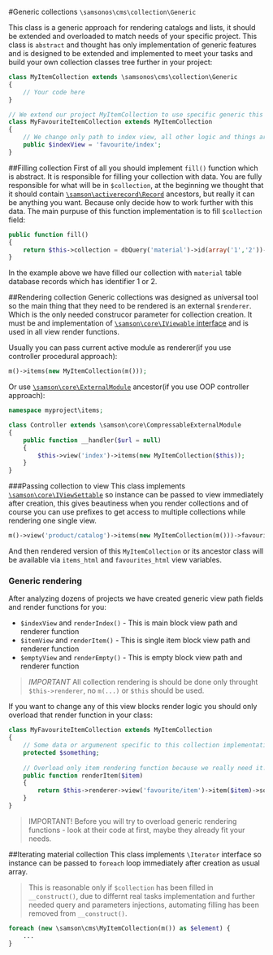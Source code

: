 #Generic collections ```\samsonos\cms\collection\Generic```

This class is a generic approach for rendering catalogs and lists, it should be extended and overloaded to match needs of your specific project. This class is ```abstract``` and thought has only implementation of generic features and is designed to be extended and implemented to meet your tasks and build your own collection classes tree further in your project:
```php
class MyItemCollection extends \samsonos\cms\collection\Generic 
{
    // Your code here
}

// We extend our project MyItemCollection to use specific generic this project logic 
class MyFavouriteItemCollection extends MyItemCollection
{
    // We change only path to index view, all other logic and things are used from MyItemCollection
    public $indexView = 'favourite/index';
}
```

##Filling collection
First of all you should implement ```fill()``` function which is abstract. It is responsible for filling your collection with data. You are fully responsible for what will be in ```$collection```, at the beginning we thought that it should contain [```\samson\activerecord\Record```](https://github.com/samsonos/php_activerecord/wiki) ancestors, but really it can be anything you want. Because only decide how to work further with this data.
The main purpuse of this function implementation is to fill ```$collection``` field:
```php
public function fill()
{
    return $this->collection = dbQuery('material')->id(array('1','2'))->exec();
}
```
In the example above we have filled our collection with ```material``` table database records which has identifier 1 or 2.

##Rendering collection
Generic collections was designed as universal tool so the main thing that they need to be rendered is an external ```$renderer```. Which is the only needed construcor parameter for collection creation. It must be and implementation of [```\samson\core\IViewable``` interface](https://github.com/samsonos/php_core/wiki/2.4-View) and is used in all view render functions.

Usually you can pass current active module as renderer(if you use controller procedural approach):
```php 
m()->items(new MyItemCollection(m()));
```
Or use [```\samson\core\ExternalModule```](https://github.com/samsonos/php_core/wiki/2.-Modules) ancestor(if you use OOP controller approach):
```php
namespace myproject\items;

class Controller extends \samson\core\CompressableExternalModule
{
    public function __handler($url = null)
    {
        $this->view('index')->items(new MyItemCollection($this));
    }
}
```

###Passing collection to view
This class implements [```\samson\core\IViewSettable```](https://github.com/samsonos/php_core/wiki/2.4-View) so instance can be passed to view immediately after creation, this gives beautiness when you render collections and of course you can use  prefixes to get access to multiple collections while rendering one single view.
```php
m()->view('product/catalog')->items(new MyItemCollection(m()))->favourites(new MyFavouriteItemCollection(m()))
```
And then rendered version of this ```MyItemCollection``` or its ancestor class
will be available via ```items_html``` and ```favourites_html``` view variables.

### Generic rendering
After analyzing dozens of projects we have created generic view path fields and render functions for you:
* ```$indexView``` and ```renderIndex()``` - This is main block view path and renderer function
* ```$itemView``` and ```renderItem()``` - This is single item block view path and renderer function
* ```$emptyView``` and ```renderEmpty()``` - This is empty block view path and renderer function

> *IMPORTANT* All collection rendering is should be done only throught ```$this->renderer```, no ```m(...)``` or ```$this``` should be used.

If you want to change any of this view blocks render logic you should only overload that render function in your class:
```php
class MyFavouriteItemCollection extends MyItemCollection
{
    // Some data or argumenent specific to this collection implementation
    protected $something;
    
    // Overload only item rendering function because we really need it!
    public function renderItem($item)
    {
        return $this->renderer->view('favourite/item')->item($item)->something($this->something)
    }
}
```
> IMPORTANT! Before you will try to overload generic rendering functions - look at their code at first, maybe they already fit your needs.

##Iterating material collection
This class implements ```\Iterator``` interface so instance can be passed to ```foreach``` loop immediately after creation as usual array. 
> This is reasonable only if ```$collection``` has been filled in ```__construct()```, due to differnt real tasks implementation and further needed query and parameters injections, automating filling has been removed from ```__construct()```.

```php
foreach (new \samson\cms\MyItemCollection(m()) as $element) {
    ...
}
```
